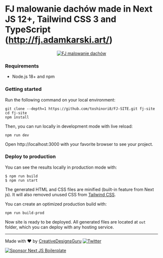 # FJ malowanie dachów made in Next JS 12+, Tailwind CSS 3 and TypeScript (http://fj.adamkarski.art/)

<p align="center">
  <a href="http://fj.adamkarski.art/"><img src="https://strapi.adamkarski.art/uploads/FJ_site_portfolio_nextjs_5e535ac809.jpg" alt="FJ malowanie dachów"></a>
</p>



### Requirements

- Node.js 18+ and npm

### Getting started

Run the following command on your local environment:

```
git clone --depth=1 https://github.com/toshinori8/FJ-SITE.git fj-site
cd fj-site
npm install
```

Then, you can run locally in development mode with live reload:

```
npm run dev
```

Open http://localhost:3000 with your favorite browser to see your project.



### Deploy to production

You can see the results locally in production mode with:

```
$ npm run build
$ npm run start
```

The generated HTML and CSS files are minified (built-in feature from Next js). It will also removed unused CSS from [Tailwind CSS](https://tailwindcss.com).

You can create an optimized production build with:

```
npm run build-prod
```

Now site is ready to be deployed. All generated files are located at `out` folder, which you can deploy with any hosting service.


---

Made with ♥ by [CreativeDesignsGuru](https://creativedesignsguru.com) [![Twitter](https://img.shields.io/twitter/url/https/twitter.com/cloudposse.svg?style=social&label=Follow%20%40Ixartz)](https://twitter.com/ixartz)

[![Sponsor Next JS Boilerplate](https://cdn.buymeacoffee.com/buttons/default-red.png)](https://www.buymeacoffee.com/ixartz)
